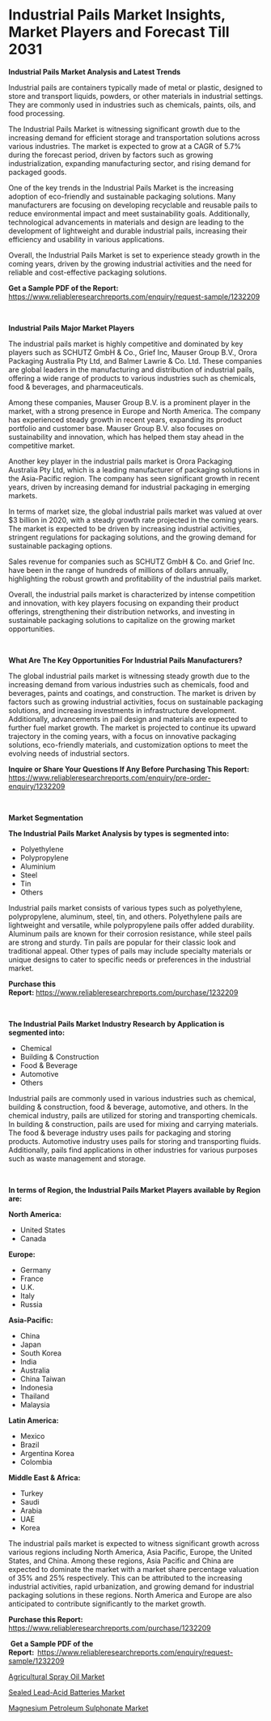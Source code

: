 <p><h1>Industrial Pails Market Insights, Market Players and Forecast Till 2031</h1></p><p><strong>Industrial Pails Market Analysis and Latest Trends</strong></p>
<p><p>Industrial pails are containers typically made of metal or plastic, designed to store and transport liquids, powders, or other materials in industrial settings. They are commonly used in industries such as chemicals, paints, oils, and food processing.</p><p>The Industrial Pails Market is witnessing significant growth due to the increasing demand for efficient storage and transportation solutions across various industries. The market is expected to grow at a CAGR of 5.7% during the forecast period, driven by factors such as growing industrialization, expanding manufacturing sector, and rising demand for packaged goods. </p><p>One of the key trends in the Industrial Pails Market is the increasing adoption of eco-friendly and sustainable packaging solutions. Many manufacturers are focusing on developing recyclable and reusable pails to reduce environmental impact and meet sustainability goals. Additionally, technological advancements in materials and design are leading to the development of lightweight and durable industrial pails, increasing their efficiency and usability in various applications.</p><p>Overall, the Industrial Pails Market is set to experience steady growth in the coming years, driven by the growing industrial activities and the need for reliable and cost-effective packaging solutions.</p></p>
<p><strong>Get a Sample PDF of the Report:&nbsp;</strong> <a href="https://www.reliableresearchreports.com/enquiry/request-sample/1232209">https://www.reliableresearchreports.com/enquiry/request-sample/1232209</a></p>
<p>&nbsp;</p>
<p><strong>Industrial Pails Major Market Players</strong></p>
<p><p>The industrial pails market is highly competitive and dominated by key players such as SCHUTZ GmbH & Co., Grief Inc, Mauser Group B.V., Orora Packaging Australia Pty Ltd, and Balmer Lawrie & Co. Ltd. These companies are global leaders in the manufacturing and distribution of industrial pails, offering a wide range of products to various industries such as chemicals, food & beverages, and pharmaceuticals.</p><p>Among these companies, Mauser Group B.V. is a prominent player in the market, with a strong presence in Europe and North America. The company has experienced steady growth in recent years, expanding its product portfolio and customer base. Mauser Group B.V. also focuses on sustainability and innovation, which has helped them stay ahead in the competitive market.</p><p>Another key player in the industrial pails market is Orora Packaging Australia Pty Ltd, which is a leading manufacturer of packaging solutions in the Asia-Pacific region. The company has seen significant growth in recent years, driven by increasing demand for industrial packaging in emerging markets.</p><p>In terms of market size, the global industrial pails market was valued at over $3 billion in 2020, with a steady growth rate projected in the coming years. The market is expected to be driven by increasing industrial activities, stringent regulations for packaging solutions, and the growing demand for sustainable packaging options.</p><p>Sales revenue for companies such as SCHUTZ GmbH & Co. and Grief Inc. have been in the range of hundreds of millions of dollars annually, highlighting the robust growth and profitability of the industrial pails market.</p><p>Overall, the industrial pails market is characterized by intense competition and innovation, with key players focusing on expanding their product offerings, strengthening their distribution networks, and investing in sustainable packaging solutions to capitalize on the growing market opportunities.</p></p>
<p>&nbsp;</p>
<p><strong>What Are The Key Opportunities For Industrial Pails Manufacturers?</strong></p>
<p><p>The global industrial pails market is witnessing steady growth due to the increasing demand from various industries such as chemicals, food and beverages, paints and coatings, and construction. The market is driven by factors such as growing industrial activities, focus on sustainable packaging solutions, and increasing investments in infrastructure development. Additionally, advancements in pail design and materials are expected to further fuel market growth. The market is projected to continue its upward trajectory in the coming years, with a focus on innovative packaging solutions, eco-friendly materials, and customization options to meet the evolving needs of industrial sectors.</p></p>
<p><strong>Inquire or Share Your Questions If Any Before Purchasing This Report:</strong> <a href="https://www.reliableresearchreports.com/enquiry/pre-order-enquiry/1232209">https://www.reliableresearchreports.com/enquiry/pre-order-enquiry/1232209</a></p>
<p>&nbsp;</p>
<p><strong>Market Segmentation</strong></p>
<p><strong>The Industrial Pails Market Analysis by types is segmented into:</strong></p>
<p><ul><li>Polyethylene</li><li>Polypropylene</li><li>Aluminium</li><li>Steel</li><li>Tin</li><li>Others</li></ul></p>
<p><p>Industrial pails market consists of various types such as polyethylene, polypropylene, aluminum, steel, tin, and others. Polyethylene pails are lightweight and versatile, while polypropylene pails offer added durability. Aluminum pails are known for their corrosion resistance, while steel pails are strong and sturdy. Tin pails are popular for their classic look and traditional appeal. Other types of pails may include specialty materials or unique designs to cater to specific needs or preferences in the industrial market.</p></p>
<p><strong>Purchase this Report:&nbsp;</strong><a href="https://www.reliableresearchreports.com/purchase/1232209">https://www.reliableresearchreports.com/purchase/1232209</a></p>
<p>&nbsp;</p>
<p><strong>The Industrial Pails Market Industry Research by Application is segmented into:</strong></p>
<p><ul><li>Chemical</li><li>Building & Construction</li><li>Food & Beverage</li><li>Automotive</li><li>Others</li></ul></p>
<p><p>Industrial pails are commonly used in various industries such as chemical, building & construction, food & beverage, automotive, and others. In the chemical industry, pails are utilized for storing and transporting chemicals. In building & construction, pails are used for mixing and carrying materials. The food & beverage industry uses pails for packaging and storing products. Automotive industry uses pails for storing and transporting fluids. Additionally, pails find applications in other industries for various purposes such as waste management and storage.</p></p>
<p>&nbsp;</p>
<p><strong>In terms of Region, the Industrial Pails Market Players available by Region are:</strong></p>
<p>
    <p> <strong> North America: </strong>
        <ul>
            <li>United States</li>
            <li>Canada</li>
        </ul>
        </p> 
    <p> <strong> Europe: </strong>
        <ul>
            <li>Germany</li>
            <li>France</li>
            <li>U.K.</li>
            <li>Italy</li>
            <li>Russia</li>
        </ul>
        </p> 
    <p> <strong> Asia-Pacific: </strong>
        <ul>
            <li>China</li>
            <li>Japan</li>
            <li>South Korea</li>
            <li>India</li>
            <li>Australia</li>
            <li>China Taiwan</li>
            <li>Indonesia</li>
            <li>Thailand</li>
            <li>Malaysia</li>
        </ul>
        </p> 
    <p> <strong> Latin America: </strong>
        <ul>
            <li>Mexico</li>
            <li>Brazil</li>
            <li>Argentina Korea</li>
            <li>Colombia</li>
        </ul>
        </p> 
    <p> <strong> Middle East & Africa: </strong>
        <ul>
            <li>Turkey</li>
            <li>Saudi</li>
            <li>Arabia</li>
            <li>UAE</li>
            <li>Korea</li>
        </ul>
    </p>
    </p>
<p><p>The industrial pails market is expected to witness significant growth across various regions including North America, Asia Pacific, Europe, the United States, and China. Among these regions, Asia Pacific and China are expected to dominate the market with a market share percentage valuation of 35% and 25% respectively. This can be attributed to the increasing industrial activities, rapid urbanization, and growing demand for industrial packaging solutions in these regions. North America and Europe are also anticipated to contribute significantly to the market growth.</p></p>
<p><strong>Purchase this Report: </strong><a href="https://www.reliableresearchreports.com/purchase/1232209">https://www.reliableresearchreports.com/purchase/1232209</a></p>
<p>&nbsp;<strong>Get a Sample PDF of the Report:&nbsp;&nbsp;</strong><a href="https://www.reliableresearchreports.com/enquiry/request-sample/1232209">https://www.reliableresearchreports.com/enquiry/request-sample/1232209</a></p>
<p><strong></strong></p>
<p><p><a href="https://view.publitas.com/reportprime-1/insights-into-agricultural-spray-oil-market-size-analysing-market-share-trends-and-growth-from-2023-to-2030/">Agricultural Spray Oil Market</a></p><p><a href="https://view.publitas.com/reportprime-1/sealed-lead-acid-batteries-market-size-market-trends-and-growth-outlook-forecasted-for-period-from-2023-to-2030/">Sealed Lead-Acid Batteries Market</a></p><p><a href="https://view.publitas.com/reportprime-1/magnesium-petroleum-sulphonate-market-size-growth-and-forecast-from-2023-2030/">Magnesium Petroleum Sulphonate Market</a></p></p>